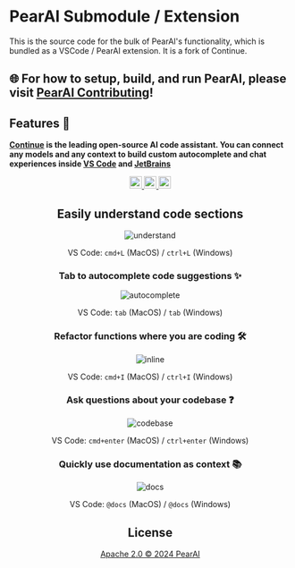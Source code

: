 
# PearAI Submodule / Extension

This is the source code for the bulk of PearAI's functionality, which is bundled as a VSCode / PearAI extension. It is a fork of Continue.

## 🌐 **For how to setup, build, and run PearAI, please visit [PearAI Contributing](https://github.com/trypear/pearai-app/blob/main/CONTRIBUTING.md)!**

## Features 🚀

**[Continue](https://docs.continue.dev) is the leading open-source AI code assistant. You can connect any models and any context to build custom autocomplete and chat experiences inside [VS Code](https://marketplace.visualstudio.com/items?itemName=Continue.continue) and [JetBrains](https://plugins.jetbrains.com/plugin/22707-continue-extension)**

</div>

<div align="center">

<a target="_blank" href="https://opensource.org/licenses/Apache-2.0" style="background:none">
    <img src="https://img.shields.io/badge/License-Apache_2.0-blue.svg" style="height: 22px;" />
</a>
<a target="_blank" href="https://docs.continue.dev" style="background:none">
    <img src="https://img.shields.io/badge/continue_docs-%23BE1B55" style="height: 22px;" />
</a>
<a target="_blank" href="https://discord.gg/vapESyrFmJ" style="background:none">
    <img src="https://img.shields.io/badge/discord-join-continue.svg?labelColor=191937&color=6F6FF7&logo=discord" style="height: 22px;" />
</a>

<p></p>

## Easily understand code sections

![understand](docs/static/img/understand.gif)

VS Code: `cmd+L` (MacOS) / `ctrl+L` (Windows)

### Tab to autocomplete code suggestions ✨

![autocomplete](docs/static/img/autocomplete.gif)

VS Code: `tab` (MacOS) / `tab` (Windows)

### Refactor functions where you are coding 🛠️

![inline](docs/static/img/inline.gif)

VS Code: `cmd+I` (MacOS) / `ctrl+I` (Windows)

### Ask questions about your codebase ❓

![codebase](docs/static/img/codebase.gif)

VS Code: `cmd+enter` (MacOS) / `ctrl+enter` (Windows)

### Quickly use documentation as context 📚

![docs](docs/static/img/docs.gif)

VS Code: `@docs` (MacOS) / `@docs` (Windows)

## License

[Apache 2.0 © 2024 PearAI](./LICENSE)